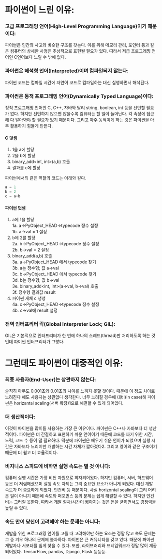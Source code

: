 # 파이썬이 느린 이유:

### 고급 프로그래밍 언어(High-Level Programming Language)이기 때문이다: 
파이썬은 인간의 사고와 비슷한 구조를 갖는다. 이를 위해 메모리 관리, 포인터 등과 같은 컴퓨터의 상세한 사정은 추상적으로 표현될 필요가 있다. 따라서 저급 프로그래밍 언어인 C언어보다 느릴 수 밖에 없다.
### 파이썬은 해석형 언어(Interpreted)이며 컴파일되지 않는다: 
파이썬 코드는 컴파일 시간에 자연어 코드로 컴파일하는 대신 실행하면서 해석된다.
### 파이썬은 동적 프로그래밍 언어(Dynamically Typed Language)이다: 
정적 프로그래밍 언어인 C, C++, 자바와 달리 string, boolean, int 등을 선언할 필요가 없다. 하지만 선언하지 않으면 않을수록 컴퓨터는 할 일이 늘어난다. 각 속성에 접근해 다 알아봐야 할 필요가 있기 때문이다. 그리고 아주 동적이게 하는 것은 파이썬을 아주 활용하기 힘들게 만든다.

#### C 덧셈
1. <int> 1을 a에 할당  
2. <int> 2을 b에 할당  
3. binary_add<int, int>(a,b) 호출  
4. 결과를 c에 할당    
  
파이썬에서의 같은 역할의 코드는 아래와 같다.
```python
a = 1
b = 2
c = a+b
```
#### 파이썬 덧셈
1. a에 1을 할당  
1a. a->PyObject_HEAD->typecode 정수 설정  
1b. a->val = 1 설정  
2. b에 2를 할당  
2a. b->PyObject_HEAD->typecode 정수 설정  
2b. b->val = 2 설정  
3. binary_add(a,b) 호출  
3a. a->PyObject_HEAD 에서 typecode 찾기  
3b. a는 정수형; 값 a->val  
3c. b->PyObject_HEAD 에서 typecode 찾기  
3d. b는 정수형; 값 b->val  
3e. binary_add<int, int>(a->val, b->val) 호출  
3f. 정수형 결과값 result  
4. 파이썬 개체 c 생성  
4a. c->PyObject_HEAD->typecode 정수 설정  
4b. c->val에 result 설정  

### 전역 인터프리터 락(Global Interpreter Lock; GIL): 
GIL은 기본적으로 인터프리터가 한 번에 하나의 스레드(thread)만 처리하도록 하는 것인데 파이썬 인터프리터가 그렇다.


# 그런데도 파이썬이 대중적인 이유:

### 최종 사용자(End-User)는 상관하지 않는다: 
솔직히 아무도 0.001초와 0.01초의 차이를 느끼지 못할 것이다. 때문에 이 정도 차이로 느려진다 해도 사용자는 상관없다 생각한다. 너무 느려질 경우에 대비(In case)해 파이썬은 horizantal scaling(서버 확장)1으로 해결할 수 있게 되어있다.
### 더 생산적이다: 
이것이 파이썬을 많이들 사용하는 가장 큰 이유이다. 파이썬은 C++나 자바보다 더 생산적이다. 파이썬은 더 간결하고 표현하기 쉬운 언어이기 때문에 코드를 짜기 위한 시간, 노력, 코드 수 등이 덜 필요하다. 덕분에 파이썬은 배우기 쉬운 언어가 되었으며 실행 시간은 자바보다 느리지만 개발하는 시간 자체가 짧아졌다2.  그리고 영어와 같은 구조이기 때문에 더 쉽고 더 효율적이다.
### 비지니스 스피드에 비하면 실행 속도는 별 것 아니다: 
컴퓨터 실행 시간은 가장 비싼 자원으로 회자되어왔다. 하지만 컴퓨터, 서버, 하드웨어 등은 더 저렴해졌으며 실행 속도 자체는 그리 중요한 요소가 아니게 되었다. 대신 개발 속도가 더 중요하게 되었다. 인건비 등 때문이다. 사실 horizontal scaling이 그리 어려운 일이 아니기 때문에 속도와 퍼포먼스 등의 문제는 쉽게 해결할 수 있다. 하지만 인건비는 그러질 못한다. 따라서 개발 절차/시간이 짧아지는 것은 돈을 굳히면서도 경쟁력을 높일 수 있다.
### 속도 만이 당신이 고려해야 하는 문제는 아니다: 
개발을 위한 프로그래밍 언어를 고를 때 고려해야만 하는 요소는 정말 많고 속도 문제는 그 중 겨우 하나의 문제에 불과하다. 파이썬은 큰 커뮤니티를 갖고 있다. 때문에 파이썬 개발자나 서포터를 쉽게 찾을 수 있다. 또한, 라이브러리와 프레임워크가 정말 많이 제공되어있다. TensorFlow, pandas, Django, Flask 등등등.
